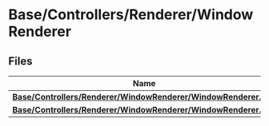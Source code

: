 # Base/Controllers/Renderer/WindowRenderer



## Files

| Name           |
| -------------- |
| **[Base/Controllers/Renderer/WindowRenderer/WindowRenderer.cpp](_window_renderer_8cpp.md#file-windowrenderer.cpp)**  |
| **[Base/Controllers/Renderer/WindowRenderer/WindowRenderer.hpp](_window_renderer_8hpp.md#file-windowrenderer.hpp)**  |

